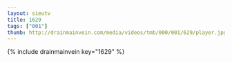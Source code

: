 ```yaml
--- 
layout: sieutv
title: 1629
tags: ["001"]
thumb: http://drainmainvein.com/media/videos/tmb/000/001/629/player.jpg
---
```

{% include drainmainvein key="1629" %} 
